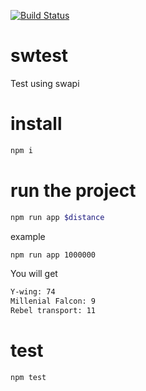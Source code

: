 [![Build Status](https://travis-ci.org/alanblins/swtest.svg?branch=master)](https://travis-ci.org/alanblins/swtest)
# swtest
Test using swapi

# install
```sh
npm i
```

# run the project
```sh
npm run app $distance
```

example

```sh
npm run app 1000000
```
You will get
```sh
Y-wing: 74
Millenial Falcon: 9
Rebel transport: 11
```

# test
```sh
npm test
```
